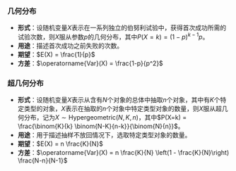 ### 几何分布

- **形式**：设随机变量$X$表示在一系列独立的伯努利试验中，获得首次成功所需的试验次数，则$X$服从参数$p$的几何分布，其中$P(X=k) = (1-p)^{k-1}p$。
- **用途**：描述首次成功之前失败的次数。
- **期望**：$E(X) = \frac{1}{p}$
- **方差**：$\operatorname{Var}(X) = \frac{1-p}{p^2}$

### 超几何分布

- **形式**：设随机变量$X$表示从含有$N$个对象的总体中抽取$n$个对象，其中有$K$个特定类型的对象，$X$表示在抽取的$n$个对象中特定类型对象的数量，则$X$服从超几何分布，记为$X \sim \text{Hypergeometric}(N, K, n)$，其中$P(X=k) = \frac{\binom{K}{k} \binom{N-K}{n-k}}{\binom{N}{n}}$。
- **用途**：用于描述抽样不放回情况下，选取特定类型对象的数量。
- **期望**：$E(X) = n \frac{K}{N}$
- **方差**：$\operatorname{Var}(X) = n \frac{K}{N} \left(1 - \frac{K}{N}\right) \frac{N-n}{N-1}$